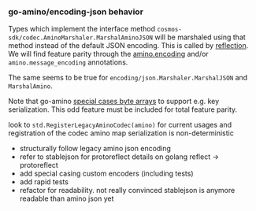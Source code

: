 ### go-amino/encoding-json behavior

Types which implement the interface method `cosmos-sdk/codec.AminoMarshaler.MarshalAminoJSON` will be
marshaled using that method instead of the default JSON encoding.  This is called by [reflection](https://github.com/tendermint/go-amino/blob/01b51bd47ba0f0bedebea6e8174484ff7863b282/reflect.go#L232). We will
find feature parity through the [amino.encoding](https://github.com/cosmos/cosmos-sdk/blob/b49f948b36bc991db5be431607b475633aed697e/proto/amino/amino.proto#L30encoding)  and/or `amino.message_encoding` annotations.

The same seems to be true for `encoding/json.Marshaler.MarshalJSON` and `MarshalAmino`.

Note that go-amino [special cases byte arrays](https://github.com/tendermint/go-amino/blob/ccb15b138dfd74282be78f5e9059387768b12918/json-encode.go#L231) to support e.g. key serialization.  This odd feature must be
included for total feature parity.

look to `std.RegisterLegacyAminoCodec(amino)` for current usages and registration of the codec
amino map serialization is non-deterministic

- structurally follow legacy amino json encoding
- refer to stablejson for protoreflect details on golang reflect -> protoreflect
- add special casing custom encoders (including tests)
- add rapid tests
- refactor for readability. not really convinced stablejson is anymore readable than amino json yet